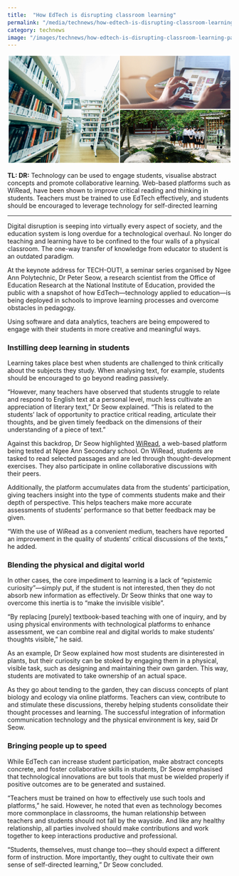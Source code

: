 ```yaml
---
title:  "How EdTech is disrupting classroom learning"
permalink: "/media/technews/how-edtech-is-disrupting-classroom-learning"
category: technews
image: "/images/technews/how-edtech-is-disrupting-classroom-learning-part-1.png"
---
```


![How EdTech is disrupting classroom learning](/images/technews/how-edtech-is-disrupting-classroom-learning-part-1.png)

**TL: DR:** Technology can be used to engage students, visualise abstract concepts and promote collaborative learning. Web-based platforms such as WiRead, have been shown to improve critical reading and thinking in students. Teachers must be trained to use EdTech effectively, and students should be encouraged to leverage technology for self-directed learning 

---

Digital disruption is seeping into virtually every aspect of society, and the education system is long overdue for a technological overhaul. No longer do teaching and learning have to be confined to the four walls of a physical classroom. The one-way transfer of knowledge from educator to student is an outdated paradigm.

At the keynote address for TECH-OUT!, a seminar series organised by Ngee Ann Polytechnic, Dr Peter Seow, a research scientist from the Office of Education Research at the National Institute of Education, provided the public with a snapshot of how EdTech—technology applied to education—is being deployed in schools to improve learning processes and overcome obstacles in pedagogy. 

Using software and data analytics, teachers are being empowered to engage with their students in more creative and meaningful ways.

### **Instilling deep learning in students**
Learning takes place best when students are challenged to think critically about the subjects they study. When analysing text, for example, students should be encouraged to go beyond reading passively.

“However, many teachers have observed that students struggle to relate and respond to English text at a personal level, much less cultivate an appreciation of literary text,” Dr Seow explained. “This is related to the students’ lack of opportunity to practice critical reading, articulate their thoughts, and be given timely feedback on the dimensions of their understanding of a piece of text.”

Against this backdrop, Dr Seow highlighted [WiRead](https://www.nie.edu.sg/news-detail/collaboration-with-NIE-researchers-to-Sharpen-Critical-Reading-Skills), a web-based platform being tested at Ngee Ann Secondary school. On WiRead, students are tasked to read selected passages and are led through thought-development exercises. They also participate in online collaborative discussions with their peers.

Additionally, the platform accumulates data from the students’ participation, giving teachers insight into the type of comments students make and their depth of perspective. This helps teachers make more accurate assessments of students’ performance so that better feedback may be given.

“With the use of WiRead as a convenient medium, teachers have reported an improvement in the quality of students’ critical discussions of the texts,” he added.

### **Blending the physical and digital world**
In other cases, the core impediment to learning is a lack of “epistemic curiosity”—simply put, if the student is not interested, then they do not absorb new information as effectively. Dr Seow thinks that one way to overcome this inertia is to “make the invisible visible”.

“By replacing [purely] textbook-based teaching with one of inquiry, and by using physical environments with technological platforms to enhance assessment, we can combine real and digital worlds to make students’ thoughts visible,” he said.

As an example, Dr Seow explained how most students are disinterested in plants, but their curiosity can be stoked by engaging them in a physical, visible task, such as designing and maintaining their own garden. This way, students are motivated to take ownership of an actual space.

As they go about tending to the garden, they can discuss concepts of plant biology and ecology via online platforms. Teachers can view, contribute to and stimulate these discussions, thereby helping students consolidate their thought processes and learning. The successful integration of information communication technology and the physical environment is key, said Dr Seow.

### **Bringing people up to speed**
While EdTech can increase student participation, make abstract concepts concrete, and foster collaborative skills in students, Dr Seow emphasised that technological innovations are but tools that must be wielded properly if positive outcomes are to be generated and sustained.

“Teachers must be trained on how to effectively use such tools and platforms,” he said. However, he noted that even as technology becomes more commonplace in classrooms, the human relationship between teachers and students should not fall by the wayside. And like any healthy relationship, all parties involved should make contributions and work together to keep interactions productive and professional.

“Students, themselves, must change too—they should expect a different form of instruction. More importantly, they ought to cultivate their own sense of self-directed learning,” Dr Seow concluded.
